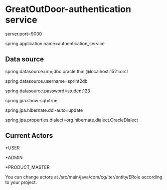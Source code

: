 # GreatOutDoor-authentication service

server.port=9000

spring.application.name=authentication_service

## Data source
spring.datasource.url=jdbc:oracle:thin:@localhost:1521:orcl  

spring.datasource.username=sprint2db

spring.datasource.password=student123

spring.jpa.show-sql=true

spring.jpa.hibernate.ddl-auto=update

spring.jpa.properties.dialect=org.hibernate.dialect.OracleDialect


## Current Actors
*USER

*ADMIN

*PRODUCT_MASTER

You can change actors at /src/main/java/com/cg/iter/entity/ERole according to your project.
